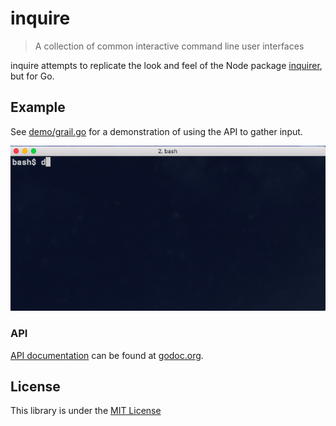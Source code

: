 # inquire
> A collection of common interactive command line user interfaces

inquire attempts to replicate the look and feel of the Node package [inquirer](https://www.npmjs.com/package/inquirer), but for Go.

## Example

See [demo/grail.go](https://github.com/burl/inquire/blob/master/demo/grail.go)
for a demonstration of using the API to gather input.

![Demo](https://github.com/burl/inquire/blob/master/data/inquire-demo-2.gif)

### API

[API documentation](https://godoc.org/github.com/burl/inquire) can
be found at [godoc.org](https://godoc.org/github.com/burl/inquire).

## License
This library is under the [MIT License](http://opensource.org/licenses/MIT)
